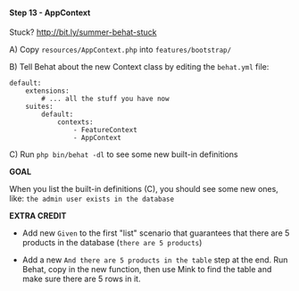 #### Step 13 - AppContext
Stuck? http://bit.ly/summer-behat-stuck

A) Copy `resources/AppContext.php` into `features/bootstrap/`

B) Tell Behat about the new Context class by
editing the `behat.yml` file:

    default:
        extensions:
            # ... all the stuff you have now
        suites:
            default:
                contexts:
                    - FeatureContext
                    - AppContext

C) Run `php bin/behat -dl` to see some new built-in definitions

**GOAL**

When you list the built-in definitions (C), you should
see some new ones, like:
`the admin user exists in the database`

**EXTRA CREDIT**

* Add new `Given` to the first "list" scenario that guarantees that
there are 5 products in the database (`there are 5 products`)

* Add a new `And there are 5 products in the table` step at the end. Run
Behat, copy in the new function, then use Mink to find the table and make
sure there are 5 rows in it.
